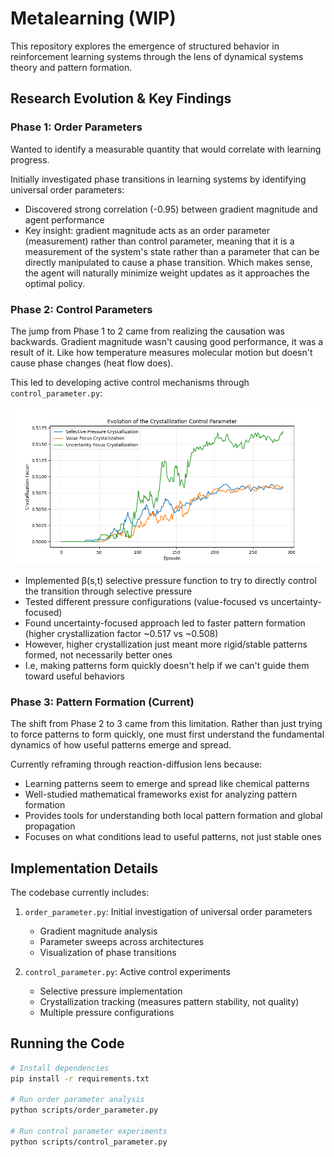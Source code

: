 # Metalearning (WIP)

This repository explores the emergence of structured behavior in reinforcement learning systems through the lens of dynamical systems theory and pattern formation.

## Research Evolution & Key Findings

### Phase 1: Order Parameters

Wanted to identify a measurable quantity that would correlate with learning progress.

Initially investigated phase transitions in learning systems by identifying universal order parameters:

- Discovered strong correlation (-0.95) between gradient magnitude and agent performance
- Key insight: gradient magnitude acts as an order parameter (measurement) rather than control parameter, meaning that it is a measurement of the system's state rather than a parameter that can be directly manipulated to cause a phase transition. Which makes sense, the agent will naturally minimize weight updates as it approaches the optimal policy.

### Phase 2: Control Parameters

The jump from Phase 1 to 2 came from realizing the causation was backwards. Gradient magnitude wasn't causing good performance, it was a result of it. Like how temperature measures molecular motion but doesn't cause phase changes (heat flow does).

This led to developing active control mechanisms through `control_parameter.py`:

![Crystallization Evolution](scripts/images/crystallization_evolution.png)

- Implemented β(s,t) selective pressure function to try to directly control the transition through selective pressure
- Tested different pressure configurations (value-focused vs uncertainty-focused)
- Found uncertainty-focused approach led to faster pattern formation (higher crystallization factor ~0.517 vs ~0.508)
- However, higher crystallization just meant more rigid/stable patterns formed, not necessarily better ones
- I.e, making patterns form quickly doesn't help if we can't guide them toward useful behaviors

### Phase 3: Pattern Formation (Current)

The shift from Phase 2 to 3 came from this limitation.
Rather than just trying to force patterns to form quickly, one must first understand the fundamental dynamics of how useful patterns emerge and spread.

Currently reframing through reaction-diffusion lens because:

- Learning patterns seem to emerge and spread like chemical patterns
- Well-studied mathematical frameworks exist for analyzing pattern formation
- Provides tools for understanding both local pattern formation and global propagation
- Focuses on what conditions lead to useful patterns, not just stable ones

## Implementation Details

The codebase currently includes:

1. `order_parameter.py`: Initial investigation of universal order parameters

   - Gradient magnitude analysis
   - Parameter sweeps across architectures
   - Visualization of phase transitions

2. `control_parameter.py`: Active control experiments
   - Selective pressure implementation
   - Crystallization tracking (measures pattern stability, not quality)
   - Multiple pressure configurations

## Running the Code

```bash
# Install dependencies
pip install -r requirements.txt

# Run order parameter analysis
python scripts/order_parameter.py

# Run control parameter experiments
python scripts/control_parameter.py
```
